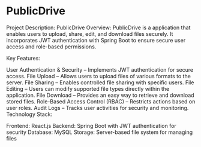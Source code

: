 # PublicDrive


Project Description: PublicDrive Overview: PublicDrive is a application that enables users to upload, share, edit, and download files securely. It incorporates JWT authentication with Spring Boot to ensure secure user access and role-based permissions.

Key Features:

User Authentication & Security – Implements JWT authentication for secure access. File Upload – Allows users to upload files of various formats to the server. File Sharing – Enables controlled file sharing with specific users. File Editing – Users can modify supported file types directly within the application. File Download – Provides an easy way to retrieve and download stored files. Role-Based Access Control (RBAC) – Restricts actions based on user roles. Audit Logs – Tracks user activities for security and monitoring. Technology Stack:

Frontend: React.js Backend: Spring Boot with JWT authentication for security Database: MySQL Storage: Server-based file system for managing files
